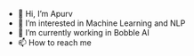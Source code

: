 - 👋 Hi, I’m Apurv
- 👀 I’m interested in Machine Learning and NLP
- 🌱 I’m currently working in Bobble AI 
- 📫 How to reach me 

<!---
apurv0303/apurv0303 is a ✨ special ✨ repository because its `README.md` (this file) appears on your GitHub profile.
You can click the Preview link to take a look at your changes.
--->
